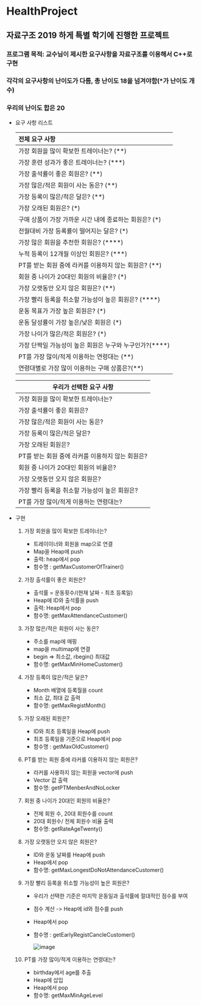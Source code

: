 # HealthProject
## 자료구조 2019 하게 특별 학기에 진행한 프로젝트

### 프로그램 목적: 교수님이 제시한 요구사항을 자료구조를 이용해서 C++로 구현

### 각각의 요구사항의 난이도가 다름, 총 난이도 18을 넘겨야함(*가 난이도 개수)

### 우리의 난이도 합은 20



- 요구 사항 리스트 

  | 전체 요구 사항                                            |
  | :-------------------------------------------------------- |
  | 가장 회원을  많이 확보한 트레이너는? (**)                 |
  | 가장  훈련 성과가 좋은 트레이너는?  (***)                 |
  | 가장  출석률이 좋은 회원은?  (**)                         |
  | 가장  많은/적은  회원이 사는 동은?  (**)                  |
  | 가장  등록이 많은/적은  달은?  (**)                       |
  | 가장  오래된 회원은?  (*)                                 |
  | 구매  상품이 가장 가까운 시간 내에 종료하는  회원은?  (*) |
  | 전월대비  가장 등록률이  떨어지는 달은?   (*)             |
  | 가장  많은 회원을 추천한 회원은?  (****)                  |
  | 누적  등록이 12개월  이상인 회원은? (***)                 |
  | PT를 받는 회원 중에 라커를 이용하지 않는 회원은? (**)     |
  | 회원 중 나이가 20대인 회원의 비율은? (*)                  |
  | 가장 오랫동안 오지 않은 회원은? (**)                      |
  | 가장 빨리 등록을 취소할 가능성이 높은 회원은? (****)      |
  | 운동 목표가 가장 높은 회원은? (*)                         |
  | 운동 달성률이 가장 높은/낮은 회원은 (*)                   |
  | 가장 나이가 많은/적은 회원은? (*)                         |
  | 가장 단짝일 가능성이 높은 회원은 누구와 누구인가?(****)   |
  | PT를 가장 많이/적게 이용하는 연령대는 (**)                |
  | 연령대별로 가장 많이 이용하는 구매 상품은?(**)            |

  | 우리가 선택한 요구 사항                          |
  | ------------------------------------------------ |
  | 가장 회원을 많이 확보한 트레이너는?              |
  | 가장 출석률이 좋은 회원은?                       |
  | 가장 많은/적은 회원이 사는 동은?                 |
  | 가장 등록이 많은/적은 달은?                      |
  | 가장 오래된 회원은?                              |
  | PT를 받는 회원 중에 라커를 이용하지 않는 회원은? |
  | 회원 중 나이가 20대인 회원의 비율은?             |
  | 가장 오랫동안 오지 않은 회원은?                  |
  | 가장 빨리 등록을 취소할 가능성이 높은 회원은?    |
  | PT를 가장 많이/적게 이용하는 연령대는?           |

- 구현 

  1. 가장 회원을 많이 확보한 트레이너는? 
     - 트레이이너와 회원을 map으로 연결 
     - Map을 Heap에 push 
     - 출력: heap에서 pop
     - 함수명 : getMaxCustomerOfTrainer()

  2. 가장 출석률이 좋은 회원은? 
     - 출석률 = 운동횟수/(현재 날짜 - 최초 등록일) 
     - Heap에 ID와 출석률을 push
     - 출력: Heap에서 pop
     - 함수명: getMaxAttendanceCustomer()

  3. 가장 많은/적은 회원이 사는 동은?
     - 주소를 map에 매핑
     - map을 multimap에 연결
     - begin => 최소값, rbegin() 최대값
     - 함수명: getMaxMinHomeCustomer()

  4. 가장 등록이 많은/적은 달은?
     - Month 배열에 등록월을 count
     - 최소 값, 최대 값 출력
     - 함수명: getMaxRegistMonth()

  5. 가장 오래된 회원은?
     - ID와 최초 등록일을 Heap에 push
     - 최초 등록일을 기준으로 Heap에서 pop
     - 함수명 : getMaxOldCustomer()

  6. PT를 받는 회원 중에 라커를 이용하지 않는 회원은?
     - 라커를 사용하지 않는 회원을 vector에 push
     - Vector 값 출력
     - 함수명: getPTMenberAndNoLocker

  7. 회원 중 나이가 20대인 회원의 비율은?
     - 전체 회원 수, 20대 회원수를 count
     - 20대 회원수/ 전체 회원수 비율 출력
     - 함수명: getRateAgeTwenty()

  8. 가장 오랫동안 오지 않은 회원은?
     - ID와 운동 날짜를 Heap에 push
     - Heap에서 pop
     - 함수명: getMaxLongestDoNotAttendanceCustomer()

  9. 가장 빨리 등록을 취소할 가능성이 높은 회원은?

     - 우리가 선택한 기준은 마지막 운동일과 출석률에 절대적인 점수를 부여 

     - 점수 계산 -> Heap에 id와 점수를 push

     - Heap에서 pop

     - 함수명 : getEarlyRegistCancleCustomer()

       ![image](/Users/jangjun-yeong/Documents/GitHub/cpp.study/cpp_project/team3/GymProject_team3/image.png)

  10. PT를 가장 많이/적게 이용하는 연령대는?
      - birthday에서 age를 추출
      - Heap에 삽입
      - Heap에서 pop
      - 함수명: getMaxMinAgeLevel